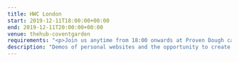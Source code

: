 ```yaml
---
title: HWC London
start: 2019-12-11T18:00:00+00:00
end: 2019-12-11T20:00:00+00:00
venue: thehub-coventgarden
requirements: "<p>Join us anytime from 18:00 onwards at Proven Dough cafe below Hub by Premier Inn hotel in Covent Garden. The main event starts at 18:30. No need to check-in at the venue, just look out for <a href='http://ohhelloana.blog'>Ana</a>, <a href='https://calumryan.com'>Calum</a> or <a href='https://doubleloop.net'>Neil</a>, the organisers, usually sitting towards the back of the cafe.</p><p>There are a few different ways you can register for Homebrew Website Club London:</p>"
description: "Demos of personal websites and the opportunity to create, update or experiment on your personal website"
---
```

